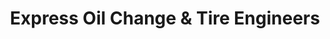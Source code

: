 ---
title: "Express Oil Change & Tire Engineers"
url: /gainesville/express-oil-change-and-tire-engineers/
shop: tyres
---